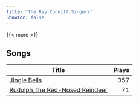 ```yaml
---
title: "The Ray Conniff Singers"
ShowToc: false
---
```


{{< more >}}

## Songs
Title | Plays 
----- | -----: 
[Jingle Bells](/songs/jingle-bells) | 357
[Rudolph, the Red-Nosed Reindeer](/songs/rudolph-the-red-nosed-reindeer) | 71

